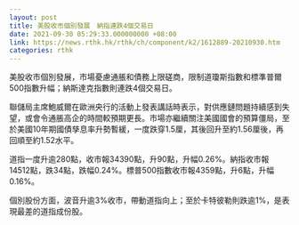```yaml
---
layout: post
title: 美股收市個別發展　納指連跌4個交易日
date: 2021-09-30 05:29:33.000000000 +08:00
link: https://news.rthk.hk/rthk/ch/component/k2/1612889-20210930.htm
categories: rthk
---
```


美股收市個別發展，市場憂慮通脹和債務上限磋商，限制道瓊斯指數和標準普爾500指數升幅；納斯達克指數則連跌4個交易日。

聯儲局主席鮑威爾在歐洲央行的活動上發表講話時表示，對供應鏈問題持續感到失望，或會令通脹高企的時間較預期更長。市場亦繼續關注美國國會的預算僵局，至於美國10年期國債孳息率升勢暫緩，一度跌穿1.5厘，其後回升至約1.56厘後，再回順至約1.52水平。

道指一度升逾280點，收市報34390點，升90點，升幅0.26%。納指收市報14512點，跌34點，跌幅0.24%。標普500指數收市報4359點，升6點，升幅0.16%。

個別股份方面，波音升逾3%收市，帶動道指向上；至於卡特彼勒則跌逾1%，是表現最差的道指成份股。
